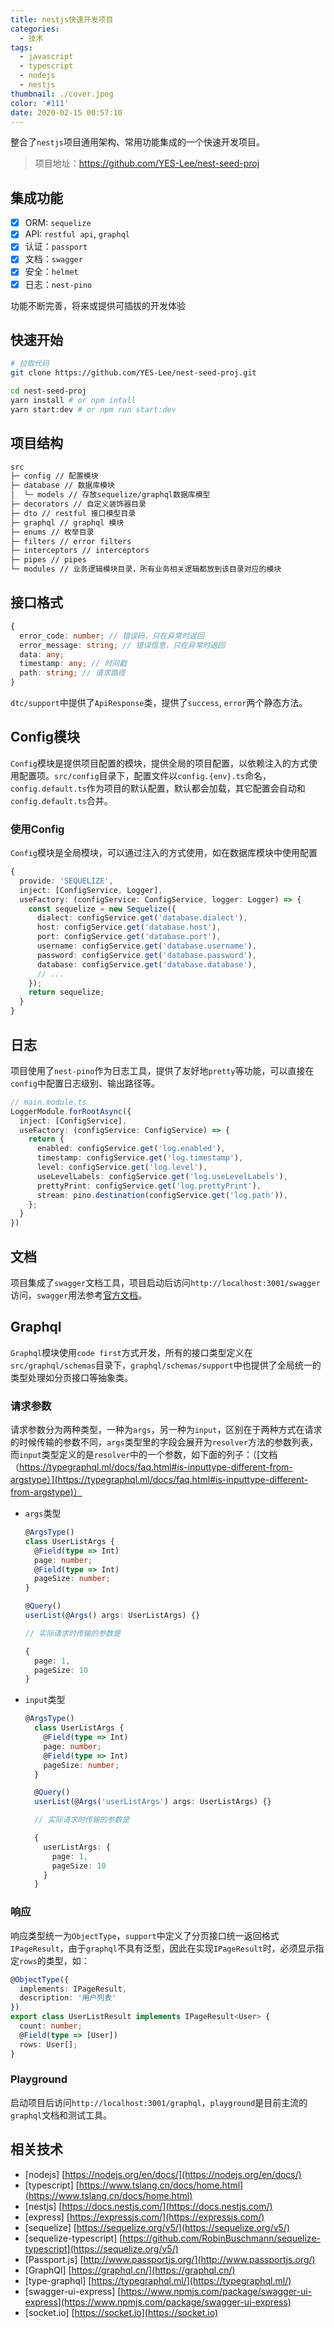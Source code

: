 ```yaml
---
title: nestjs快速开发项目
categories:
  - 技术
tags:
  - javascript
  - typescript
  - nodejs
  - nestjs
thumbnail: ./cover.jpeg
color: '#111'
date: 2020-02-15 00:57:10
---
```



整合了`nestjs`项目通用架构、常用功能集成的一个快速开发项目。

<!-- more -->

> 项目地址：https://github.com/YES-Lee/nest-seed-proj

## 集成功能

* [x] ORM: `sequelize`
* [x] API: `restful api`, `graphql`
* [x] 认证：`passport`
* [x] 文档：`swagger`
* [x] 安全：`helmet`
* [x] 日志：`nest-pino`

功能不断完善，将来或提供可插拔的开发体验

## 快速开始

```bash
# 拉取代码
git clone https://github.com/YES-Lee/nest-seed-proj.git

cd nest-seed-proj
yarn install # or npm intall
yarn start:dev # or npm run start:dev
```

## 项目结构

```bash
src
├─ config // 配置模块
├─ database // 数据库模块
│  └─ models // 存放sequelize/graphql数据库模型
├─ decorators // 自定义装饰器目录
├─ dto // restful 接口模型目录
├─ graphql // graphql 模块
├─ enums // 枚举目录
├─ filters // error filters
├─ interceptors // interceptors
├─ pipes // pipes
└─ modules // 业务逻辑模块目录，所有业务相关逻辑都放到该目录对应的模块
```

## 接口格式

```typescript
{
  error_code: number; // 错误码，只在异常时返回
  error_message: string; // 错误信息，只在异常时返回
  data: any;
  timestamp: any; // 时间戳
  path: string; // 请求路径
}
```

`dtc/support`中提供了`ApiResponse`类，提供了`success`, `error`两个静态方法。

## Config模块

`Config`模块是提供项目配置的模块，提供全局的项目配置，以依赖注入的方式使用配置项。`src/config`目录下，配置文件以`config.{env}.ts`命名，`config.default.ts`作为项目的默认配置，默认都会加载，其它配置会自动和`config.default.ts`合并。

### 使用Config

`Config`模块是全局模块，可以通过注入的方式使用，如在数据库模块中使用配置

```typescript
{
  provide: 'SEQUELIZE',
  inject: [ConfigService, Logger],
  useFactory: (configService: ConfigService, logger: Logger) => {
    const sequelize = new Sequelize({
      dialect: configService.get('database.dialect'),
      host: configService.get('database.host'),
      port: configService.get('database.port'),
      username: configService.get('database.username'),
      password: configService.get('database.password'),
      database: configService.get('database.database'),
      // ...
    });
    return sequelize;
  }
}
```

## 日志

项目使用了`nest-pino`作为日志工具，提供了友好地`pretty`等功能，可以直接在`config`中配置日志级别、输出路径等。

```typescript
// main.module.ts
LoggerModule.forRootAsync({
  inject: [ConfigService],
  useFactory: (configService: ConfigService) => {
    return {
      enabled: configService.get('log.enabled'),
      timestamp: configService.get('log.timestamp'),
      level: configService.get('log.level'),
      useLevelLabels: configService.get('log.useLevelLabels'),
      prettyPrint: configService.get('log.prettyPrint'),
      stream: pino.destination(configService.get('log.path')),
    };
  }
})
```

## 文档

项目集成了`swagger`文档工具，项目启动后访问`http://localhost:3001/swagger`访问，`swagger`用法参考[官方文档](https://docs.nestjs.com/recipes/swagger)。

## Graphql

`Graphql`模块使用`code first`方式开发，所有的接口类型定义在`src/graphql/schemas`目录下，`graphql/schemas/support`中也提供了全局统一的类型处理如分页接口等抽象类。

### 请求参数

请求参数分为两种类型，一种为`args`，另一种为`input`，区别在于两种方式在请求的时候传输的参数不同，`args`类型里的字段会展开为`resolver`方法的参数列表，而`input`类型定义的是`resolver`中的一个参数，如下面的列子：（[文档（https://typegraphql.ml/docs/faq.html#is-inputtype-different-from-argstype）](https://typegraphql.ml/docs/faq.html#is-inputtype-different-from-argstype)）

* `args`类型

  ```typescript
  @ArgsType()
  class UserListArgs {
    @Field(type => Int)
    page: number;
    @Field(type => Int)
    pageSize: number;
  }

  @Query()
  userList(@Args() args: UserListArgs) {}

  // 实际请求时传输的参数是

  {
    page: 1,
    pageSize: 10
  }

  ```

* `input`类型

  ```typescript
  @ArgsType()
    class UserListArgs {
      @Field(type => Int)
      page: number;
      @Field(type => Int)
      pageSize: number;
    }

    @Query()
    userList(@Args('userListArgs') args: UserListArgs) {}

    // 实际请求时传输的参数是

    {
      userListArgs: {
        page: 1,
        pageSize: 10
      }
    }

  ```

### 响应

响应类型统一为`ObjectType`，`support`中定义了分页接口统一返回格式`IPageResult`，由于`graphql`不具有泛型，因此在实现`IPageResult`时，必须显示指定`rows`的类型，如：

```typescript
@ObjectType({
  implements: IPageResult,
  description: '用户列表'
})
export class UserListResult implements IPageResult<User> {
  count: number;
  @Field(type => [User])
  rows: User[];
}
```

### Playground

启动项目后访问`http://localhost:3001/graphql`，`playground`是目前主流的`graphql`文档和测试工具。

## 相关技术

* [nodejs] [https://nodejs.org/en/docs/](https://nodejs.org/en/docs/)
* [typescript] [https://www.tslang.cn/docs/home.html](https://www.tslang.cn/docs/home.html)
* [nestjs] [https://docs.nestjs.com/](https://docs.nestjs.com/)
* [express] [https://expressjs.com/](https://expressjs.com/)
* [sequelize] [https://sequelize.org/v5/](https://sequelize.org/v5/)
* [sequelize-typescript] [https://github.com/RobinBuschmann/sequelize-typescript](https://sequelize.org/v5/)
* [Passport.js] [http://www.passportjs.org/](http://www.passportjs.org/)
* [GraphQl] [https://graphql.cn/](https://graphql.cn/)
* [type-graphql] [https://typegraphql.ml/](https://typegraphql.ml/)
* [swagger-ui-express] [https://www.npmjs.com/package/swagger-ui-express](https://www.npmjs.com/package/swagger-ui-express)
* [socket.io] [https://socket.io](https://socket.io)
